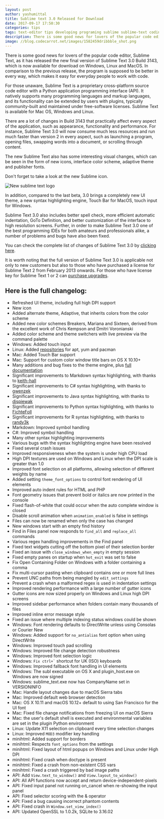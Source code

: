 ```yaml
---
layout: post
author: yashumittal
title: Sublime text 3.0 Released for Download
date: 2017-09-17 17:50:30
categories: tips
tags: text-editor tips developing programing sublime sublime-text coding
description: There is some good news for lovers of the popular code editor, Sublime Text, as it has released the new final version of Sublime
image: //blog.codecarrot.net/images/1582459dribbble_shot.png
---
```


There is some good news for lovers of the popular code editor, Sublime Text, as it has released the new final version of Sublime Text 3.0 Build 3143, which is now available for download on Windows, Linux and MacOS. In comparison to the previous release, the program is supposed to be better in every way, which makes it easy for everyday people to work with code.

For those unaware, Sublime Text is a proprietary cross-platform source code editor with a Python application programming interface (API). It natively supports many programming languages and markup languages, and its functionality can be extended by users with plugins, typically community-built and maintained under free-software licenses. Sublime Text is available for Mac OS, Windows and Linux.

There are a lot of changes in Build 3143 that practically affect every aspect of the application, such as appearance, functionality and performance. For instance, Sublime Text 3.0 will now consume much less resources and run much faster than version 2 in every aspect, such as launching a program, opening files, swapping words into a document, or scrolling through content.

The new Sublime Text also has some interesting visual changes, which can be seen in the form of new icons, interface color scheme, adaptive theme and publisher fonts.

Don't forget to take a look at the new Sublime icon.

![New sublime text logo](//blog.codecarrot.net/images/sublime-text-new-logo-preview.png)

In addition, compared to the last beta, 3.0 brings a completely new UI theme, a new syntax highlighting engine, Touch Bar for MacOS, touch input for Windows.

Sublime Text 3.0 also includes better spell check, more efficient automatic indentation, GoTo Definition, and better customization of the interface to high resolution screens. Further, in order to make Sublime Text 3.0 one of the best programming IDEs for both amateurs and professionals alike, a number of problems and bugs have also been fixed.

You can check the complete list of changes of Sublime Text 3.0 by [clicking here](//www.sublimetext.com/2to3).

It is worth noting that the full version of Sublime Text 3.0 is applicable not only to new customers but also to those who have purchased a license for Sublime Text 2 from February 2013 onwards. For those who have license key for Sublime Text 1 or 2 can [purchase upgrades](//www.sublimetext.com/upgrade).

## Here is the full changelog:

* Refreshed UI theme, including full high DPI support
* New icon
* Added alternate theme, Adaptive, that inherits colors from the color scheme
* Added new color schemes Breakers, Mariana and Sixteen, derived from the excellent work of Chris Kempson and Dmitri Voronianski
* Added color scheme and theme switchers with live preview via the command palette
* Windows: Added touch input
* Linux: Added [repositories](//www.sublimetext.com/docs/3/linux_repositories.html) for apt, yum and pacman
* Mac: Added Touch Bar support
* Mac: Support for custom color window title bars on OS X 10.10+
* Many additions and bug fixes to the theme engine, plus [full documentation](//www.sublimetext.com/docs/3/themes.html)
* Significant improvements to Markdown syntax highlighting, with thanks to [keith-hall](//github.com/keith-hall)
* Significant improvements to C# syntax highlighting, with thanks to [gwenzek](//github.com/gwenzek)
* Significant improvements to Java syntax highlighting, with thanks to [djspiewak](//github.com/djspiewak)
* Significant improvements to Python syntax highlighting, with thanks to [FichteFoll](//github.com/FichteFoll)
* Significant improvements for R syntax highlighting, with thanks to [randy3k](//github.com/randy3k)
* Markdown: Improved symbol handling
* C#: Improved symbol handling
* Many other syntax highlighting improvements
* Various bugs with the syntax highlighting engine have been resolved
* Fixed several crash issues
* Improved responsiveness when the system is under high CPU load
* High DPI textures are used on Windows and Linux when the DPI scale is greater than 1.0
* Improved font selection on all platforms, allowing selection of different weights by name
* Added setting `theme_font_options` to control font rendering of UI elements
* Improved auto indent rules for HTML and PHP
* Font geometry issues that prevent bold or italics are now printed in the console
* Fixed flash-of-white that could occur when the auto complete window is closed
* Disable scroll animation when `animation_enabled` is false in settings
* Files can now be renamed when only the case has changed
* New windows start with an empty find history
* Find in Files panel now responds to `find_all` and `replace_all` commands
* Various regex handling improvements in the Find panel
* Fixed text widgets cutting off the bottom pixel of their selection border
* Fixed an issue with `close_windows_when_empty` in empty session
* Fixed empty panes on startup when `hot_exit` was set to false
* Fix Open Containing Folder on Windows with a folder containing a comma
* Fix multi-cursor pasting when clipboard contains one or more full lines
* Prevent UNC paths from being mangled by `edit_settings`
* Prevent a crash when a malformed regex is used in indentation settings
* Improved rendering performance with a large number of gutter icons
* Gutter icons are now sized properly on Windows and Linux high DPI screens
* Improved sidebar performance when folders contain many thousands of files
* Improved inline error message style
* Fixed an issue where multiple indexing status windows could be shown
* Windows: Font rendering defaults to DirectWrite unless using Consolas or Courier New
* Windows: Added support for `no_antialias` font option when using DirectWrite
* Windows: Improved touch pad scrolling
* Windows: Improved file change detection robustness
* Windows: Improved font selection logic
* Windows: ``` Fix ctrl+` ``` shortcut for UK (ISO) keyboards
* Windows: Improved fallback font handling in UI elements
* Windows: The subl executable on OS X and plugin_host.exe on Windows are now signed
* Windows: sublime_text.exe now has CompanyName set in VERSIONINFO
* Mac: Handle layout changes due to macOS Sierra tabs
* Mac: Improved default web browser detection
* Mac: OS X 10.11 and macOS 10.12+ default to using San Francisco for the UI font
* Mac: Fixed file change notifications from freezing UI on macOS Sierra
* Mac: the user's default shell is executed and environmental variables are set in the plugin Python environment
* Linux: Update X11 selection on clipboard every time selection changes
* Linux: Improved `MOD3` modifier key handling
* minihtml: Added support for borders
* minihtml: Respects `font_options` from the settings
* minihtml: Fixed layout of html popups on Windows and Linux under High DPI
* minihtml: Fixed crash when doctype is present
* minihtml: Fixed a crash from non-existent CSS vars
* minihtml: Fixed a crash triggered by bad image paths
* API: Add `View.text_to_window()` and `View.layout_to_window()`
* API: All API functions now accept and return device-independent-pixels
* API: Fixed input panel not running on_cancel when re-showing the input panel
* API: Fixed selector scoring with the & operator
* API: Fixed a bug causing incorrect phantom contents
* API: Fixed crash in `Window.set_view_index()`
* API: Updated OpenSSL to 1.0.2k, SQLite to 3.16.02
